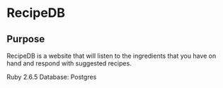 # RecipeDB

## Purpose

RecipeDB is a website that will listen to the ingredients that you have on hand
and respond with suggested recipes.

Ruby 2.6.5
Database: Postgres


